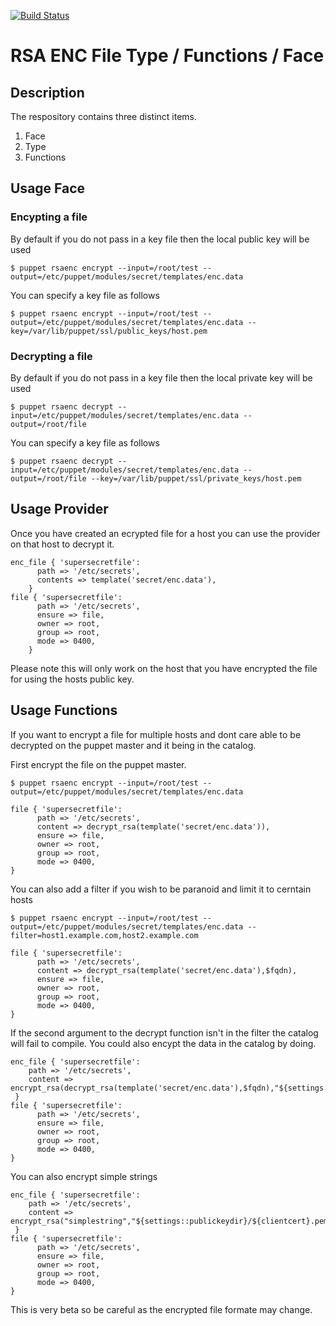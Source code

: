 [![Build Status](https://travis-ci.org/stephenrjohnson/rsaenc.png)](https://travis-ci.org/stephenrjohnson/rsaenc)

RSA ENC File Type / Functions / Face
====================================

Description
-----------
The respository contains three distinct items.
1.    Face
2.    Type
3.    Functions

Usage Face
----------
### Encypting a file

By default if you do not pass in a key file then the local public key will be used

	$ puppet rsaenc encrypt --input=/root/test --output=/etc/puppet/modules/secret/templates/enc.data

You can specify a key file as follows

	$ puppet rsaenc encrypt --input=/root/test --output=/etc/puppet/modules/secret/templates/enc.data --key=/var/lib/puppet/ssl/public_keys/host.pem

### Decrypting a file

By default if you do not pass in a key file then the local private key will be used

	$ puppet rsaenc decrypt --input=/etc/puppet/modules/secret/templates/enc.data --output=/root/file

You can specify a key file as follows

	$ puppet rsaenc decrypt --input=/etc/puppet/modules/secret/templates/enc.data --output=/root/file --key=/var/lib/puppet/ssl/private_keys/host.pem

Usage Provider
--------------

Once you have created an ecrypted file for a host you can use the provider on that host to decrypt it.

	enc_file { 'supersecretfile':
	      path => '/etc/secrets',
	      contents => template('secret/enc.data'),
	    }
	file { 'supersecretfile':
	      path => '/etc/secrets',
	      ensure => file,
	      owner => root,
	      group => root,
	      mode => 0400,
	    }

Please note this will only work on the host that you have encrypted the file for using the hosts public key.

Usage Functions
---------------

If you want to encrypt a file for multiple hosts and dont care able to be decrypted on the puppet master and it being in the catalog.

First encrypt the file on the puppet master.

	$ puppet rsaenc encrypt --input=/root/test --output=/etc/puppet/modules/secret/templates/enc.data

	file { 'supersecretfile':
	      path => '/etc/secrets',
	      content => decrypt_rsa(template('secret/enc.data')),
	      ensure => file,
	      owner => root,
	      group => root,
	      mode => 0400,
	}

You can also add a filter if you wish to be paranoid and limit it to cerntain hosts

	$ puppet rsaenc encrypt --input=/root/test --output=/etc/puppet/modules/secret/templates/enc.data --filter=host1.example.com,host2.example.com

	file { 'supersecretfile':
	      path => '/etc/secrets',
	      content => decrypt_rsa(template('secret/enc.data'),$fqdn),
	      ensure => file,
	      owner => root,
	      group => root,
	      mode => 0400,
	}

If the second argument to the decrypt function isn't in the filter the catalog will fail to compile. You could also encypt the data in the catalog by doing.

	enc_file { 'supersecretfile':
	    path => '/etc/secrets',
	    content => encrypt_rsa(decrypt_rsa(template('secret/enc.data'),$fqdn),"${settings::publickeydir}/${clientcert}.pem")
	 }
	file { 'supersecretfile':
	      path => '/etc/secrets',
	      ensure => file,
	      owner => root,
	      group => root,
	      mode => 0400,
	}


You can also encrypt simple strings

	enc_file { 'supersecretfile':
	    path => '/etc/secrets',
	    content => encrypt_rsa("simplestring","${settings::publickeydir}/${clientcert}.pem")
	 }
	file { 'supersecretfile':
	      path => '/etc/secrets',
	      ensure => file,
	      owner => root,
	      group => root,
	      mode => 0400,
	}

This is very beta so be careful as the encrypted file formate may change. 